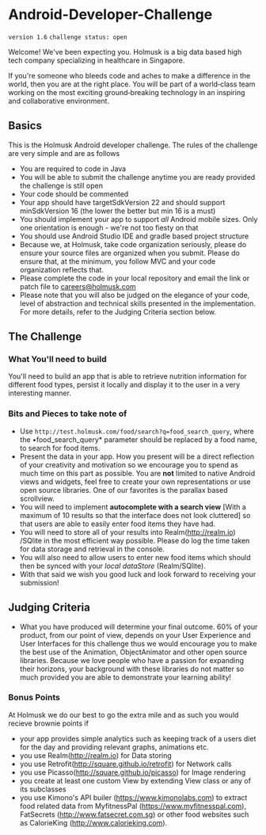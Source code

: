 # Android-Developer-Challenge

`version 1.6`
`challenge status: open`

Welcome! We've been expecting you. Holmusk is a big data based high tech company specializing in healthcare in Singapore. 

If you're someone who bleeds code and aches to make a difference in the world, then you are at the right place. You will be part of a world‑class team working on the most exciting ground‑breaking technology in an inspiring and collaborative environment.

## Basics

This is the Holmusk Android developer challenge. The rules of the challenge are very simple and are as follows

* You are required to code in Java
* You will be able to submit the challenge anytime you are ready provided the challenge is still open
* Your code should be commented
* Your app should have targetSdkVersion 22 and should support minSdkVersion 16 (the lower the better but min 16 is a must)
* You should implement your app to support *all* Android mobile sizes. Only one orientation is enough - we're not too fiesty on that
* You should use Android Studio IDE and gradle based project structure
* Because we, at Holmusk, take code organization seriously, please do ensure your source files are organized when you submit. Please do ensure that, at the minimum, you follow MVC and your code organization reflects that.
* Please complete the code in your local repository and email the link or patch file to careers@holmusk.com
* Please note that you will also be judged on the elegance of your code, level of abstraction and technical skills presented in the implementation. For more details, refer to the Judging Criteria section below.

## The Challenge 

### What You'll need to build
You'll need to build an app that is able to retrieve nutrition information for different food types, persist it locally and display it to the user in a very interesting manner. 


### Bits and Pieces to take note of
* Use `http://test.holmusk.com/food/search?q=food_search_query`, where the •food_search_query* parameter should be replaced by a food name, to search for food items.
* Present the data in your app. How you present will be a direct reflection of your creativity and motivation so we encourage you to spend as much time on this part as possible. You are **not** limited to native Android views and widgets, feel free to create your own representations or use open source libraries. One of our favorites is the parallax based scrollview.
* You will need to implement **autocomplete with a search view** [With a maximum of 10 results so that the interface does not look cluttered] so that users are able to easily enter food items they have had. 
* You will need to store all of your results into Realm(http://realm.io) /SQlite in the most efficient way possible. Please do log the time taken for data storage and retrieval in the console. 
* You will also need to allow users to enter new food items which should then be synced with your *local dataStore* (Realm/SQlite).
* With that said we wish you good luck and look forward to receiving your submission!

## Judging Criteria 
* What you have produced will determine your final outcome. 60% of your product, from our point of view, depends on your User Experience and User Interfaces for this challenge thus we would encourage you to make the best use of the Animation, ObjectAnimator and other open source libraries. Because we love people who have a passion for expanding their horizons, your background with these libraries do not matter so much provided you are able to demonstrate your learning ability! 

### Bonus Points

At Holmusk we do our best to go the extra mile and as such you would recieve brownie points if 
* your app provides simple analytics such as keeping track of a users diet for the day and providing relevant graphs, animations etc.
* you use Realm(http://realm.io) for Data storing
* you use Retrofit(http://square.github.io/retrofit) for Network calls
* you use Picasso(http://square.github.io/picasso) for Image rendering
* you create at least one custom View by extending View class or any of its subclasses
* you use  Kimono's API builer (https://www.kimonolabs.com) to extract food related data from MyfitnessPal (https://www.myfitnesspal.com), FatSecrets (http://www.fatsecret.com.sg) or other food websites such as CalorieKing (http://www.calorieking.com).
